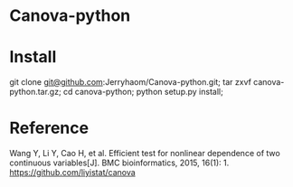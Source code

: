 # Canova-python

# Install 
git clone git@github.com:Jerryhaom/Canova-python.git;
tar zxvf canova-python.tar.gz;
cd canova-python;
python setup.py install;


# Reference

Wang Y, Li Y, Cao H, et al. Efficient test for nonlinear dependence of two continuous variables[J]. BMC bioinformatics, 2015, 16(1): 1. https://github.com/liyistat/canova
